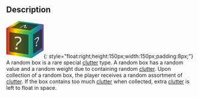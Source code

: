 ## Description
![](static/clutter/clutter-box.svg "Random Box Image"){: style="float:right;height:150px;width:150px;padding:8px;"}
A random box is a rare special [clutter](clutter.md "All Clutter Types") type. A random box has a random value and a random weight due to containing random [clutter](clutter.md "All Clutter Types"). Upon collection of a random box, the player receives a random assortment of [clutter](clutter.md "All Clutter Types"). If the box contains too much [clutter](clutter.md "All Clutter Types") when collected, extra [clutter](clutter.md "All Clutter Types") is left to float in space.